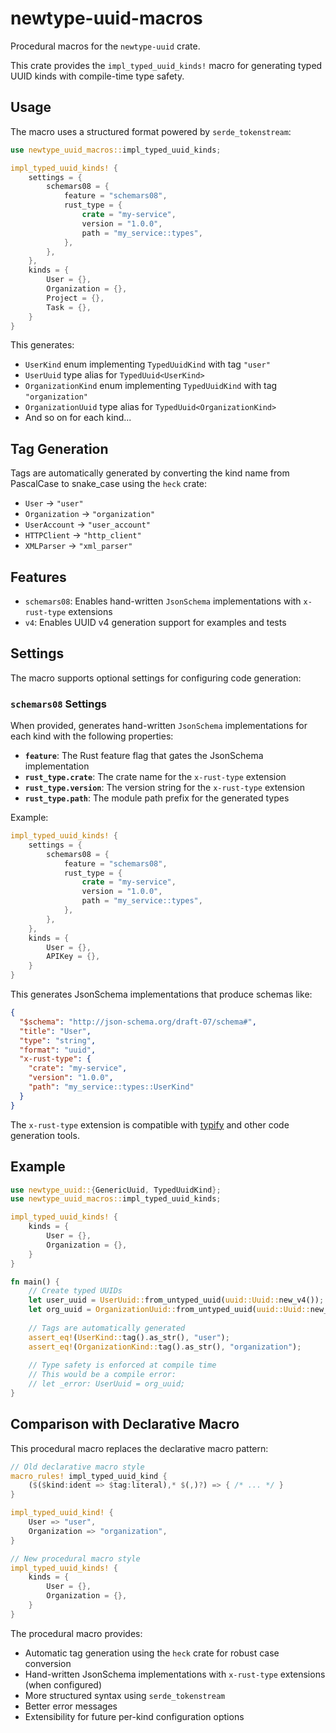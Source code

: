 # newtype-uuid-macros

Procedural macros for the `newtype-uuid` crate.

This crate provides the `impl_typed_uuid_kinds!` macro for generating typed UUID kinds with compile-time type safety.

## Usage

The macro uses a structured format powered by `serde_tokenstream`:

```rust
use newtype_uuid_macros::impl_typed_uuid_kinds;

impl_typed_uuid_kinds! {
    settings = {
        schemars08 = {
            feature = "schemars08",
            rust_type = {
                crate = "my-service",
                version = "1.0.0",
                path = "my_service::types",
            },
        },
    },
    kinds = {
        User = {},
        Organization = {},
        Project = {},
        Task = {},
    }
}
```

This generates:

- `UserKind` enum implementing `TypedUuidKind` with tag `"user"`
- `UserUuid` type alias for `TypedUuid<UserKind>`
- `OrganizationKind` enum implementing `TypedUuidKind` with tag `"organization"`
- `OrganizationUuid` type alias for `TypedUuid<OrganizationKind>`
- And so on for each kind...

## Tag Generation

Tags are automatically generated by converting the kind name from PascalCase to snake_case using the `heck` crate:

- `User` → `"user"`
- `Organization` → `"organization"`
- `UserAccount` → `"user_account"`
- `HTTPClient` → `"http_client"`
- `XMLParser` → `"xml_parser"`

## Features

- `schemars08`: Enables hand-written `JsonSchema` implementations with `x-rust-type` extensions
- `v4`: Enables UUID v4 generation support for examples and tests

## Settings

The macro supports optional settings for configuring code generation:

### `schemars08` Settings

When provided, generates hand-written `JsonSchema` implementations for each kind with the following properties:

- **`feature`**: The Rust feature flag that gates the JsonSchema implementation
- **`rust_type.crate`**: The crate name for the `x-rust-type` extension
- **`rust_type.version`**: The version string for the `x-rust-type` extension  
- **`rust_type.path`**: The module path prefix for the generated types

Example:

```rust
impl_typed_uuid_kinds! {
    settings = {
        schemars08 = {
            feature = "schemars08",
            rust_type = {
                crate = "my-service",
                version = "1.0.0", 
                path = "my_service::types",
            },
        },
    },
    kinds = {
        User = {},
        APIKey = {},
    }
}
```

This generates JsonSchema implementations that produce schemas like:

```json
{
  "$schema": "http://json-schema.org/draft-07/schema#",
  "title": "User",
  "type": "string",
  "format": "uuid",
  "x-rust-type": {
    "crate": "my-service",
    "version": "1.0.0",
    "path": "my_service::types::UserKind"
  }
}
```

The `x-rust-type` extension is compatible with [typify](https://github.com/oxidecomputer/typify) and other code generation tools.

## Example

```rust
use newtype_uuid::{GenericUuid, TypedUuidKind};
use newtype_uuid_macros::impl_typed_uuid_kinds;

impl_typed_uuid_kinds! {
    kinds = {
        User = {},
        Organization = {},
    }
}

fn main() {
    // Create typed UUIDs
    let user_uuid = UserUuid::from_untyped_uuid(uuid::Uuid::new_v4());
    let org_uuid = OrganizationUuid::from_untyped_uuid(uuid::Uuid::new_v4());
    
    // Tags are automatically generated
    assert_eq!(UserKind::tag().as_str(), "user");
    assert_eq!(OrganizationKind::tag().as_str(), "organization");
    
    // Type safety is enforced at compile time
    // This would be a compile error:
    // let _error: UserUuid = org_uuid;
}
```

## Comparison with Declarative Macro

This procedural macro replaces the declarative macro pattern:

```rust
// Old declarative macro style
macro_rules! impl_typed_uuid_kind {
    ($($kind:ident => $tag:literal),* $(,)?) => { /* ... */ }
}

impl_typed_uuid_kind! {
    User => "user",
    Organization => "organization",
}

// New procedural macro style
impl_typed_uuid_kinds! {
    kinds = {
        User = {},
        Organization = {},
    }
}
```

The procedural macro provides:
- Automatic tag generation using the `heck` crate for robust case conversion
- Hand-written JsonSchema implementations with `x-rust-type` extensions (when configured)
- More structured syntax using `serde_tokenstream`
- Better error messages
- Extensibility for future per-kind configuration options